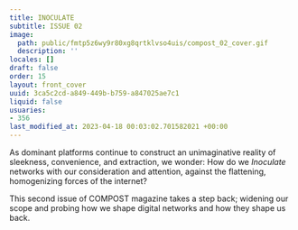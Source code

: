 ```yaml
---
title: INOCULATE
subtitle: ISSUE 02
image:
  path: public/fmtp5z6wy9r80xg8qrtklvso4uis/compost_02_cover.gif
  description: ''
locales: []
draft: false
order: 15
layout: front_cover
uuid: 3ca5c2cd-a849-449b-b759-a847025ae7c1
liquid: false
usuaries:
- 356
last_modified_at: 2023-04-18 00:03:02.701582021 +00:00
---
```


<p>As dominant platforms continue to construct an unimaginative reality of sleekness, convenience, and extraction, we wonder: How do we <em>Inoculate</em> networks with our consideration and attention, against the flattening, homogenizing forces of the internet?</p><p>This second issue of COMPOST magazine takes a step back; widening our scope and probing how we shape digital networks and how they shape us back.</p>

